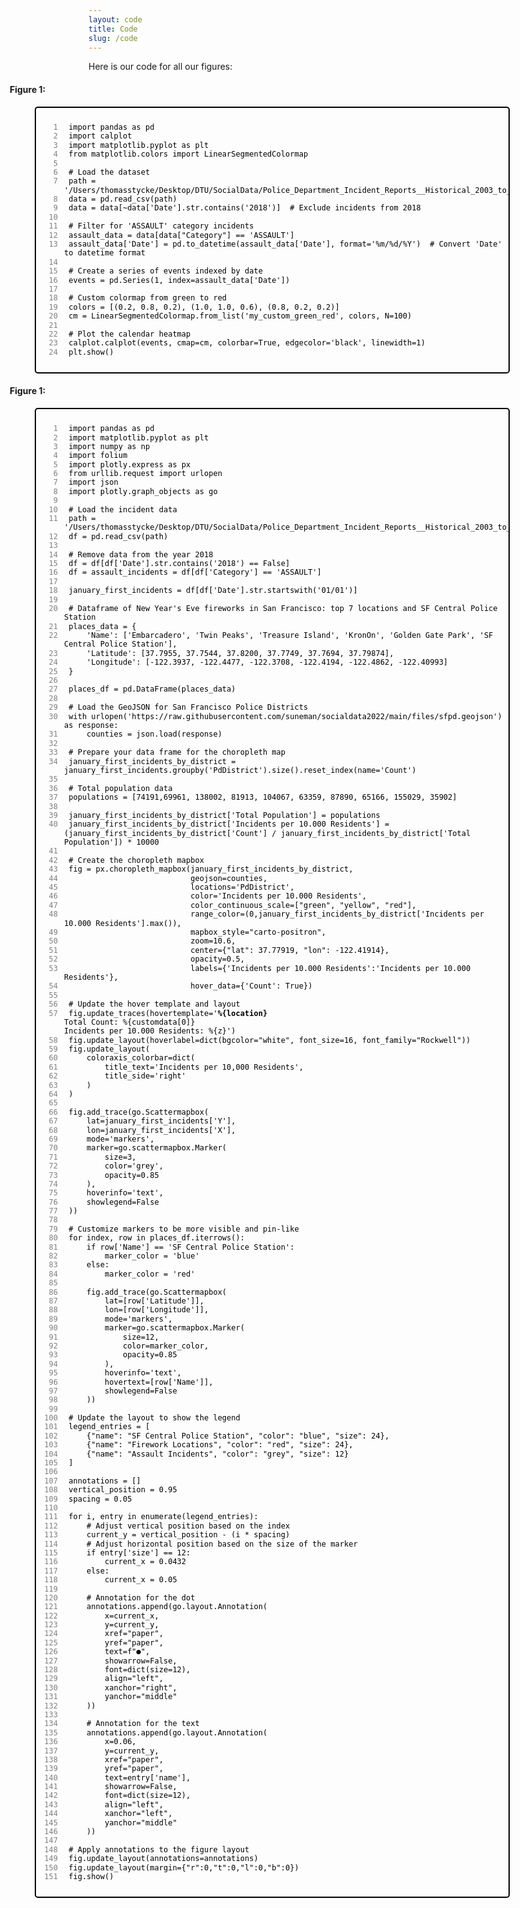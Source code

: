 ```yaml
---
layout: code
title: Code
slug: /code
---
```


<style>
  .code-block-container {
    text-align: center; /* Center the box */
    margin-left: -25%; /* Offset the box to the left */
    margin-right: -25%; /* Offset the box to the right */
  }

  .code-block {
    position: relative; /* Added to allow absolute positioning of the text */
  }

  .code-block figure {
    border: 2px solid black; /* Black border */
    border-radius: 5px;
    width: 100%; /* Make the box 150% wider */
    position: relative; /* Added to allow absolute positioning of line numbers */
  }

  .code-block pre {
    margin: 0;
    padding-left: 35px; /* Adjusted to reduce space between line numbers and code */
    position: relative; /* Added for absolute positioning of line numbers */
    white-space: pre-wrap; /* Allow long lines to break and wrap */
    text-align: left; /* Align code text to the left */
  }

  .code-block code {
    display: block;
    padding: 10px;
    border-radius: 5px;
    color: black; /* Text color */
    background-color: transparent; /* No background */
    font-size: 12px; /* Adjust font size to match line index size */
    line-height: 1.2; /* Adjust line height */
  }

  .code-line {
    position: absolute;
    left: 5px; /* Adjusted to reduce distance from the edge */
    width: 30px; /* Adjust width as needed */
    text-align: right;
    color: gray; /* Line number color */
    font-size: 12px; /* Adjust font size to match code size */
    padding-right: 5px; /* Adjusted to reduce distance from code */
    pointer-events: none; /* Ensures line numbers do not interfere with text selection */
  }

  .code-block figcaption {
    display: none; /* Hide the caption */
  }

  .code-description {
    text-align: left; /* Align left */
    margin-bottom: 10px; /* Add margin below the description */
  }

  .code-text {
    position: relative;
    text-align: left;
    margin-left: -25%; /* Offset to the left */
  }
  .code-heading {
    font-weight: bold; /* Makes text bold */
    position: relative; /* Allows for positioning relative to its normal position */
    left: -25%; /* Moves the element 25% to the left of its starting point */
    text-align: left; /* Aligns the text to the left */
  }
</style>

<p class="code-description">Here is our code for all our figures:</p>

<h4 class="code-heading">Figure 1:</h4>

<div class="code-block-container">
  <div class="code-block">
    <figure>
      <pre><code class="python">
<span class="code-line">1</span> import pandas as pd
<span class="code-line">2</span> import calplot
<span class="code-line">3</span> import matplotlib.pyplot as plt
<span class="code-line">4</span> from matplotlib.colors import LinearSegmentedColormap
<span class="code-line">5</span> 
<span class="code-line">6</span> # Load the dataset
<span class="code-line">7</span> path = '/Users/thomasstycke/Desktop/DTU/SocialData/Police_Department_Incident_Reports__Historical_2003_to_May_2018_20240130.csv'
<span class="code-line">8</span> data = pd.read_csv(path)
<span class="code-line">9</span> data = data[~data['Date'].str.contains('2018')]  # Exclude incidents from 2018
<span class="code-line">10</span> 
<span class="code-line">11</span> # Filter for 'ASSAULT' category incidents
<span class="code-line">12</span> assault_data = data[data["Category"] == 'ASSAULT']
<span class="code-line">13</span> assault_data['Date'] = pd.to_datetime(assault_data['Date'], format='%m/%d/%Y')  # Convert 'Date' to datetime format
<span class="code-line">14</span> 
<span class="code-line">15</span> # Create a series of events indexed by date
<span class="code-line">16</span> events = pd.Series(1, index=assault_data['Date'])
<span class="code-line">17</span> 
<span class="code-line">18</span> # Custom colormap from green to red
<span class="code-line">19</span> colors = [(0.2, 0.8, 0.2), (1.0, 1.0, 0.6), (0.8, 0.2, 0.2)]
<span class="code-line">20</span> cm = LinearSegmentedColormap.from_list('my_custom_green_red', colors, N=100)
<span class="code-line">21</span> 
<span class="code-line">22</span> # Plot the calendar heatmap
<span class="code-line">23</span> calplot.calplot(events, cmap=cm, colorbar=True, edgecolor='black', linewidth=1)
<span class="code-line">24</span> plt.show()
      </code></pre>
    </figure>
  </div>
</div>

<h4 class="code-heading">Figure 1:</h4>

<div class="code-block-container">
  <div class="code-block">
    <figure>
      <pre><code class="python">
<span class="code-line">1</span> import pandas as pd
<span class="code-line">2</span> import matplotlib.pyplot as plt
<span class="code-line">3</span> import numpy as np
<span class="code-line">4</span> import folium
<span class="code-line">5</span> import plotly.express as px
<span class="code-line">6</span> from urllib.request import urlopen
<span class="code-line">7</span> import json
<span class="code-line">8</span> import plotly.graph_objects as go
<span class="code-line">9</span> 
<span class="code-line">10</span> # Load the incident data
<span class="code-line">11</span> path = '/Users/thomasstycke/Desktop/DTU/SocialData/Police_Department_Incident_Reports__Historical_2003_to_May_2018_20240130.csv'
<span class="code-line">12</span> df = pd.read_csv(path)
<span class="code-line">13</span> 
<span class="code-line">14</span> # Remove data from the year 2018
<span class="code-line">15</span> df = df[df['Date'].str.contains('2018') == False]
<span class="code-line">16</span> df = assault_incidents = df[df['Category'] == 'ASSAULT']
<span class="code-line">17</span> 
<span class="code-line">18</span> january_first_incidents = df[df['Date'].str.startswith('01/01')]
<span class="code-line">19</span> 
<span class="code-line">20</span> # Dataframe of New Year's Eve fireworks in San Francisco: top 7 locations and SF Central Police Station
<span class="code-line">21</span> places_data = {
<span class="code-line">22</span>     'Name': ['Embarcadero', 'Twin Peaks', 'Treasure Island', 'KronOn', 'Golden Gate Park', 'SF Central Police Station'],
<span class="code-line">23</span>     'Latitude': [37.7955, 37.7544, 37.8200, 37.7749, 37.7694, 37.79874],
<span class="code-line">24</span>     'Longitude': [-122.3937, -122.4477, -122.3708, -122.4194, -122.4862, -122.40993]
<span class="code-line">25</span> }
<span class="code-line">26</span> 
<span class="code-line">27</span> places_df = pd.DataFrame(places_data)
<span class="code-line">28</span> 
<span class="code-line">29</span> # Load the GeoJSON for San Francisco Police Districts
<span class="code-line">30</span> with urlopen('https://raw.githubusercontent.com/suneman/socialdata2022/main/files/sfpd.geojson') as response:
<span class="code-line">31</span>     counties = json.load(response)
<span class="code-line">32</span> 
<span class="code-line">33</span> # Prepare your data frame for the choropleth map
<span class="code-line">34</span> january_first_incidents_by_district = january_first_incidents.groupby('PdDistrict').size().reset_index(name='Count')
<span class="code-line">35</span> 
<span class="code-line">36</span> # Total population data
<span class="code-line">37</span> populations = [74191,69961, 138002, 81913, 104067, 63359, 87890, 65166, 155029, 35902]
<span class="code-line">38</span> 
<span class="code-line">39</span> january_first_incidents_by_district['Total Population'] = populations
<span class="code-line">40</span> january_first_incidents_by_district['Incidents per 10.000 Residents'] = (january_first_incidents_by_district['Count'] / january_first_incidents_by_district['Total Population']) * 10000
<span class="code-line">41</span> 
<span class="code-line">42</span> # Create the choropleth mapbox
<span class="code-line">43</span> fig = px.choropleth_mapbox(january_first_incidents_by_district, 
<span class="code-line">44</span>                            geojson=counties, 
<span class="code-line">45</span>                            locations='PdDistrict', 
<span class="code-line">46</span>                            color='Incidents per 10.000 Residents',
<span class="code-line">47</span>                            color_continuous_scale=["green", "yellow", "red"],
<span class="code-line">48</span>                            range_color=(0,january_first_incidents_by_district['Incidents per 10.000 Residents'].max()),  
<span class="code-line">49</span>                            mapbox_style="carto-positron",
<span class="code-line">50</span>                            zoom=10.6, 
<span class="code-line">51</span>                            center={"lat": 37.77919, "lon": -122.41914},
<span class="code-line">52</span>                            opacity=0.5,
<span class="code-line">53</span>                            labels={'Incidents per 10.000 Residents':'Incidents per 10.000 Residents'},
<span class="code-line">54</span>                            hover_data={'Count': True})  
<span class="code-line">55</span> 
<span class="code-line">56</span> # Update the hover template and layout
<span class="code-line">57</span> fig.update_traces(hovertemplate='<b>%{location}</b><br>Total Count: %{customdata[0]}<br>Incidents per 10.000 Residents: %{z}')
<span class="code-line">58</span> fig.update_layout(hoverlabel=dict(bgcolor="white", font_size=16, font_family="Rockwell"))
<span class="code-line">59</span> fig.update_layout(
<span class="code-line">60</span>     coloraxis_colorbar=dict(
<span class="code-line">61</span>         title_text='Incidents per 10,000 Residents',
<span class="code-line">62</span>         title_side='right'
<span class="code-line">63</span>     )
<span class="code-line">64</span> )
<span class="code-line">65</span> 
<span class="code-line">66</span> fig.add_trace(go.Scattermapbox(
<span class="code-line">67</span>     lat=january_first_incidents['Y'], 
<span class="code-line">68</span>     lon=january_first_incidents['X'],  
<span class="code-line">69</span>     mode='markers',  
<span class="code-line">70</span>     marker=go.scattermapbox.Marker(
<span class="code-line">71</span>         size=3, 
<span class="code-line">72</span>         color='grey', 
<span class="code-line">73</span>         opacity=0.85
<span class="code-line">74</span>     ),
<span class="code-line">75</span>     hoverinfo='text',
<span class="code-line">76</span>     showlegend=False  
<span class="code-line">77</span> ))
<span class="code-line">78</span> 
<span class="code-line">79</span> # Customize markers to be more visible and pin-like
<span class="code-line">80</span> for index, row in places_df.iterrows():
<span class="code-line">81</span>     if row['Name'] == 'SF Central Police Station':
<span class="code-line">82</span>         marker_color = 'blue'
<span class="code-line">83</span>     else:
<span class="code-line">84</span>         marker_color = 'red'
<span class="code-line">85</span>     
<span class="code-line">86</span>     fig.add_trace(go.Scattermapbox(
<span class="code-line">87</span>         lat=[row['Latitude']],
<span class="code-line">88</span>         lon=[row['Longitude']],
<span class="code-line">89</span>         mode='markers',  
<span class="code-line">90</span>         marker=go.scattermapbox.Marker(
<span class="code-line">91</span>             size=12, 
<span class="code-line">92</span>             color=marker_color,  
<span class="code-line">93</span>             opacity=0.85
<span class="code-line">94</span>         ),
<span class="code-line">95</span>         hoverinfo='text',
<span class="code-line">96</span>         hovertext=[row['Name']], 
<span class="code-line">97</span>         showlegend=False  
<span class="code-line">98</span>     ))
<span class="code-line">99</span> 
<span class="code-line">100</span> # Update the layout to show the legend
<span class="code-line">101</span> legend_entries = [
<span class="code-line">102</span>     {"name": "SF Central Police Station", "color": "blue", "size": 24},
<span class="code-line">103</span>     {"name": "Firework Locations", "color": "red", "size": 24},
<span class="code-line">104</span>     {"name": "Assault Incidents", "color": "grey", "size": 12}  
<span class="code-line">105</span> ]
<span class="code-line">106</span> 
<span class="code-line">107</span> annotations = []
<span class="code-line">108</span> vertical_position = 0.95
<span class="code-line">109</span> spacing = 0.05  
<span class="code-line">110</span> 
<span class="code-line">111</span> for i, entry in enumerate(legend_entries):
<span class="code-line">112</span>     # Adjust vertical position based on the index
<span class="code-line">113</span>     current_y = vertical_position - (i * spacing)
<span class="code-line">114</span>     # Adjust horizontal position based on the size of the marker
<span class="code-line">115</span>     if entry['size'] == 12:
<span class="code-line">116</span>         current_x = 0.0432
<span class="code-line">117</span>     else:
<span class="code-line">118</span>         current_x = 0.05
<span class="code-line">119</span> 
<span class="code-line">120</span>     # Annotation for the dot
<span class="code-line">121</span>     annotations.append(go.layout.Annotation(
<span class="code-line">122</span>         x=current_x, 
<span class="code-line">123</span>         y=current_y,
<span class="code-line">124</span>         xref="paper",
<span class="code-line">125</span>         yref="paper",
<span class="code-line">126</span>         text=f"<span style='font-size:{entry['size']}px; color:{entry['color']};'>●</span>",
<span class="code-line">127</span>         showarrow=False,
<span class="code-line">128</span>         font=dict(size=12),
<span class="code-line">129</span>         align="left",
<span class="code-line">130</span>         xanchor="right", 
<span class="code-line">131</span>         yanchor="middle" 
<span class="code-line">132</span>     ))
<span class="code-line">133</span> 
<span class="code-line">134</span>     # Annotation for the text
<span class="code-line">135</span>     annotations.append(go.layout.Annotation(
<span class="code-line">136</span>         x=0.06, 
<span class="code-line">137</span>         y=current_y,
<span class="code-line">138</span>         xref="paper",
<span class="code-line">139</span>         yref="paper",
<span class="code-line">140</span>         text=entry['name'],
<span class="code-line">141</span>         showarrow=False,
<span class="code-line">142</span>         font=dict(size=12),
<span class="code-line">143</span>         align="left",
<span class="code-line">144</span>         xanchor="left",  
<span class="code-line">145</span>         yanchor="middle"  
<span class="code-line">146</span>     ))
<span class="code-line">147</span> 
<span class="code-line">148</span> # Apply annotations to the figure layout
<span class="code-line">149</span> fig.update_layout(annotations=annotations)
<span class="code-line">150</span> fig.update_layout(margin={"r":0,"t":0,"l":0,"b":0})
<span class="code-line">151</span> fig.show()
      </code></pre>
    </figure>
  </div>
</div>
